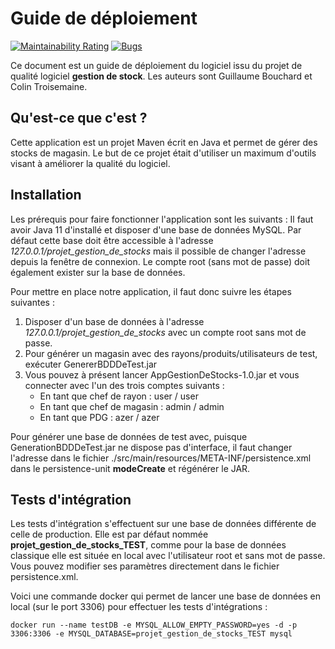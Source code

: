 # Guide de déploiement
[![Maintainability Rating](https://sonarcloud.io/api/project_badges/measure?project=AppPointage&metric=sqale_rating)](https://sonarcloud.io/dashboard?id=AppPointage) [![Bugs](https://sonarcloud.io/api/project_badges/measure?project=AppPointage&metric=bugs)](https://sonarcloud.io/dashboard?id=AppPointage) 

Ce document est un guide de déploiement du logiciel issu du projet de qualité logiciel **gestion de stock**. Les auteurs sont Guillaume Bouchard et Colin Troisemaine.

## Qu'est-ce que c'est ?

Cette application est un projet Maven écrit en Java et permet de gérer des stocks de magasin. Le but de ce projet était d'utiliser un maximum d'outils visant à améliorer la qualité du logiciel.

## Installation

Les prérequis pour faire fonctionner l'application sont les suivants : Il faut avoir Java 11 d'installé et disposer d'une base de données MySQL. Par défaut cette base doit être accessible à l'adresse _127.0.0.1/projet_gestion_de_stocks_ mais il possible de changer l'adresse depuis la fenêtre de connexion. Le compte root (sans mot de passe) doit également exister sur la base de données.

Pour mettre en place notre application, il faut donc suivre les étapes suivantes :
1) Disposer d'un base de données à l'adresse _127.0.0.1/projet_gestion_de_stocks_ avec un compte root sans mot de passe.
2) Pour générer un magasin avec des rayons/produits/utilisateurs de test, exécuter GenererBDDDeTest.jar
3) Vous pouvez à présent lancer AppGestionDeStocks-1.0.jar et vous connecter avec l'un des trois comptes suivants :
	- En tant que chef de rayon : user / user
	- En tant que chef de magasin : admin / admin
	- En tant que PDG : azer / azer

Pour générer une base de données de test avec, puisque GenerationBDDDeTest.jar ne dispose pas d'interface, il faut changer l'adresse dans le fichier ./src/main/resources/META-INF/persistence.xml dans le persistence-unit **modeCreate** et régénérer le JAR.

## Tests d'intégration 

Les tests d'intégration s'effectuent sur une base de données différente de celle de production. Elle est par défaut nommée **projet_gestion_de_stocks_TEST**, comme pour la base de données classique elle est située en local avec l'utilisateur root et sans mot de passe. Vous pouvez modifier ses paramètres directement dans le fichier persistence.xml.

Voici une commande docker qui permet de lancer une base de données en local (sur le port 3306) pour effectuer les tests d'intégrations : 


	docker run --name testDB -e MYSQL_ALLOW_EMPTY_PASSWORD=yes -d -p 3306:3306 -e MYSQL_DATABASE=projet_gestion_de_stocks_TEST mysql

 

